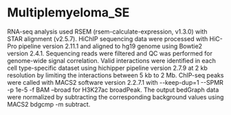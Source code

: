 # Multiplemyeloma_SE
RNA-seq analysis used RSEM (rsem-calculate-expression, v1.3.0) with STAR alignment (v2.5.7).
HiChIP sequencing data were processed with HiC-Pro pipeline version 2.11.1 and aligned to hg19 genome using Bowtie2 version 2.4.1. Sequencing reads were filtered and QC was performed for genome-wide signal correlation. Valid interactions were identified in each cell type-specific dataset using hichipper pipeline version 2.7.9 at 2 kb resolution by limiting the interactions between 5 kb to 2 Mb.
ChIP-seq peaks were called with MACS2 software version 2.2.7.1 with --keep-dup=1 --SPMR -p 1e-5 -f BAM –broad for H3K27ac broadPeak. The output bedGraph data were normalized by subtracting the corresponding background values using MACS2 bdgcmp -m subtract.

